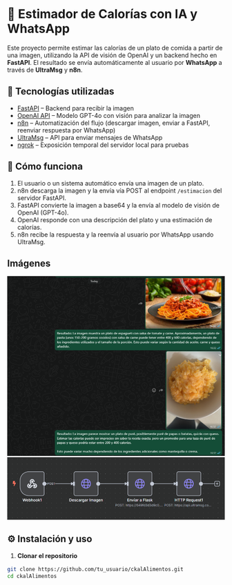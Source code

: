 # 🥗 Estimador de Calorías con IA y WhatsApp

Este proyecto permite estimar las calorías de un plato de comida a partir de una imagen, utilizando la API de visión de OpenAI y un backend hecho en **FastAPI**. El resultado se envía automáticamente al usuario por **WhatsApp** a través de **UltraMsg** y **n8n**.

## 🚀 Tecnologías utilizadas

- [FastAPI](https://fastapi.tiangolo.com/) – Backend para recibir la imagen
- [OpenAI API](https://platform.openai.com/) – Modelo GPT-4o con visión para analizar la imagen
- [n8n](https://n8n.io/) – Automatización del flujo (descargar imagen, enviar a FastAPI, reenviar respuesta por WhatsApp)
- [UltraMsg](https://ultramsg.com/) – API para enviar mensajes de WhatsApp
- [ngrok](https://ngrok.com/) – Exposición temporal del servidor local para pruebas

## 🧠 Cómo funciona

1. El usuario o un sistema automático envía una imagen de un plato.
2. n8n descarga la imagen y la envía vía POST al endpoint `/estimacion` del servidor FastAPI.
3. FastAPI convierte la imagen a base64 y la envía al modelo de visión de OpenAI (GPT-4o).
4. OpenAI responde con una descripción del plato y una estimación de calorías.
5. n8n recibe la respuesta y la reenvía al usuario por WhatsApp usando UltraMsg.

##  Imágenes
![Texto alternativo](captcomida.png)
![Texto alternativo](flujo.png)

## ⚙️ Instalación y uso

1. **Clonar el repositorio**

```bash
git clone https://github.com/tu_usuario/ckalAlimentos.git
cd ckalAlimentos

